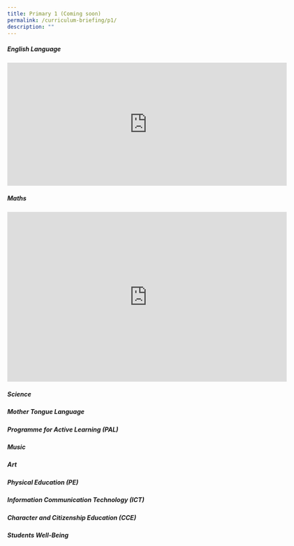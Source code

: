 ```yaml
---
title: Primary 1 (Coming soon)
permalink: /curriculum-briefing/p1/
description: ""
---
```

##### English Language
<!--td {border: 1px solid #cccccc;}br {mso-data-placement:same-cell;}--><iframe title="2023 Art P1 &amp;amp; P2 Curriculum Briefing" allowfullscreen="" allow="autoplay; fullscreen; picture-in-picture" frameborder="0" height="282" width="640" src="https://player.vimeo.com/video/793963928?h=fe6a5e3257&amp;badge=0&amp;autopause=0&amp;player\_id=0&amp;app\_id=58479"></iframe>


##### Maths
<iframe allowfullscreen="true" height="389" width="640" frameborder="0" src="https://docs.google.com/presentation/d/e/2PACX-1vQH3vLZh4z9GzEiYqIINsAqwIAVF1ITOStKCGLycLUfMLpT6cPCHOHE6Bo1Uo7eRg/embed?start=false&amp;loop=false&amp;delayms=3000"></iframe>

##### Science


##### Mother Tongue Language


##### Programme for Active Learning (PAL)


##### Music


##### Art


##### Physical Education (PE)


##### Information Communication Technology (ICT)


##### Character and Citizenship Education (CCE)


##### Students Well-Being